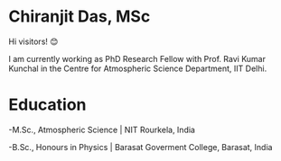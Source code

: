 # Chiranjit Das, MSc
Hi visitors! 😊

I am currently working as PhD Research Fellow with Prof. Ravi Kumar Kunchal in the Centre for Atmospheric Science Department, IIT Delhi.

# Education

-M.Sc., Atmospheric Science | NIT Rourkela, India 

-B.Sc., Honours in Physics  | Barasat Goverment College, Barasat, India 





